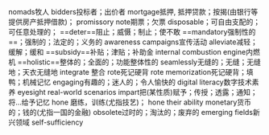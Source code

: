 nomads牧人
bidders投标者；出价者
mortgage抵押, 抵押贷款；按揭(由银行等提供房产抵押借款)；
promissory note期票；欠票
disposable；可自由支配的；可任意处理的；
==deter==阻止；威慑；制止；使不敢
==mandatory强制性的==；强制的；法定的；义务的
awareness campaigns宣传活动
alleviate减轻；缓解；缓和
==subsidy==补贴；津贴；补助金
 internal combustion engine内燃机
==holistic==整体的；全面的；功能整体性的
 seamlessly无缝的；无缝；无缝地；天衣无缝地
 integrate 整合
rote死记硬背
rote memorization死记硬背；填鸭；机械记忆
engaging有趣的；迷人的；令人愉快的
digital literacy数字技术素养
eyesight
real-world scenarios
impart把(某性质)赋予；传授；透露；通知；将…给予记忆
hone 磨练，训练(尤指技艺)；
hone their ability
monetary货币的；钱的(尤指一国的金融)
obsolete过时的；淘汰的；废弃的
emerging fields新兴领域
self-sufficiency


